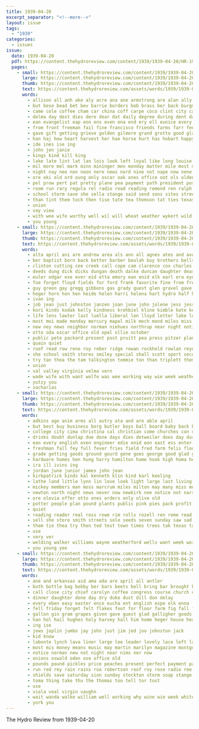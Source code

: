 ```yaml
---
title: 1939-04-20
excerpt_separator: "<!--more-->"
layout: issue
tags:
  - "1939"
categories:
  - issues
issue:
  date: 1939-04-20
  pdf: https://content.thehydroreview.com/content/1939/1939-04-20/HR-1939-04-20.pdf
  pages:
    - small: https://content.thehydroreview.com/content/1939/1939-04-20/small/HR-1939-04-20-01.jpg
      large: https://content.thehydroreview.com/content/1939/1939-04-20/large/HR-1939-04-20-01.jpg
      thumb: https://content.thehydroreview.com/content/1939/1939-04-20/thumbnails/HR-1939-04-20-01.jpg
      text: https://content.thehydroreview.com/assets/words/1939/1939-04-20/HR-1939-04-20-01.txt
      words:
        - allison all anh ake aly acre ana ane armstrong are alan ally anne arkansas area ain aca adam ara america april alva ann and asta
        - but bese bead bet bev barrie borders bob brass ber back burgman business blick boys better bleak been boy book bill ben bar bers bethel bove blaine beil brunt
        - came cole coffee cham car china coff carpe coco clint city canyon college charles conte cotton cen churches candle church come class county clipper cast collier chest
        - delma day dest dies dere dear dat daily degree during dent daughter dam done
        - ean evangelist eap eon ens even ena end ery ell eunice every enes ear east early earl ene
        - from front freeman fail fine francisco friends farms farr fees fie farm fitzgerald fash fae forty frie fields french frank for fatal free
        - gave gift getting grieve golden gilmore grand grotto good glad glendale gilmor gripe gordon george
        - han haj how heart harvest her hae horse hurt has hobart happy hogan hea had hydro half home haan hey hun hale hard
        - ide ines ise ing
        - john jen janie
        - kings kind kill king
        - lake late lint lat lan lois look left loyal like long louise lines lean land liner line letter lace lone last lever
        - mil more mel mark minn mininger men monday matter mile most morn mines made march male many money miss mason mayo miller miles
        - night nay nee non noon nere news nord nine not nape now nene new near
        - ore oki old ord oung only oscar oak ones office oot ols olden olga over
        - pel prow pert pat pretty plane pea payment path president por pen pilon pear poe place pleasant pacific per proud page plenty pins point pet paes peart pound pops people paap part
        - room run rary regula rel radio road reading remond ren ralph reer ruth roch ruest rowland rea ras rivers race radway rat ranger
        - school storm save she sella stange said send sons sites street sed still savor seat state station sunday schoo silver signal six soon states sil sunda swall sie soi sible sean shows store sip see sic san seats sey special second saa sem salle starring sante sine sare say show saturday speak
        - than tint them tock then tise tate tea thomson tat ties texas tie times the tal trip tucker townsend ten tillar tacy tae tha too thet table townend
        - union
        - vay view
        - with wee wife worthy well wil will wheat weather wykert wild wedding wayne was went william webb wert whit west week word wide williams
        - you young
    - small: https://content.thehydroreview.com/content/1939/1939-04-20/small/HR-1939-04-20-02.jpg
      large: https://content.thehydroreview.com/content/1939/1939-04-20/large/HR-1939-04-20-02.jpg
      thumb: https://content.thehydroreview.com/content/1939/1939-04-20/thumbnails/HR-1939-04-20-02.jpg
      text: https://content.thehydroreview.com/assets/words/1939/1939-04-20/HR-1939-04-20-02.txt
      words:
        - alta april ani are andrew area als ann all agnes ates and avon
        - ber baptist born back better barber beulah buy brothers bells boyd billie bryan but baby bridgeport betty blue bring belle burnette bryon bethel bernice boy
        - clinton cutting cee creek call cope cam clarence cox charles corn church current come chris carney cedar city carver county collier crosswhite card ceci clora crowder colorado carl carnegie carman credit carey crissman caddo
        - deeds dung dick dicks dungan death dalke duncan daughter dear dewey december dings dunnington day dennis dinner duane during
        - euler edgar exe ever eid etta emory ean enid elk earl era eye estell ear east eldon end ernest epper earls elmer
        - foe forget floyd fields for ford frank favorite fine from fred friends freer field faith face friday friend farmer faye farm
        - guy green gay gregg gibbons gas grady guest glen gravel gave gee gene garden grain george gilmore
        - heger horn hon hen heide helen harri helena hart hydro half has helf hardware heart home host hagin harry herndon high house her hinton henry herbert
        - ivan ing
        - job jean just johnston janzen joan june john jolene jess jesse jin joyce joh jae johnnie jim johns
        - kori kinds kodak kelly kindness krehbiel kline kimble kate kes
        - life lens lawter last luella liberal len lloyd letter lake lunch leroy look list left lies less lor lis lucian lou love
        - most moi made monday mercury mapel milk mech mond miles miss matter marion may martin mon mis marjorie mia martha myrtle memory much mound mccullock march meguire margaret miller more
        - new ney news neighbor norman niehues northrup near night notice never nei north northrip noon
        - otto oda oscar office old opal ollie october
        - public pete packard present post pruitt pea press pitzer plant plenty proud per pleasant pearl payne paper price
        - quain quiet
        - roof read row reno roy reber ridge rowan rockhold rowlan reynolds ray russell rowena randolph round red ranger roll
        - she school smith stores smiley special shall scott sport second station schools spain start samuel saturday service son soe stock sale such sunday seed sper sullens sera sick sons sia stang stockman shape short see sincere spies send sylvester shelton simons sand seeds sed sell
        - try tan thea the tam talkington tommie ton than triplett them teacher thomas theron till thirsk tickel thiessen
        - union
        - val valley virginia velma vern
        - wade wife with want wolfe was wee working way wie week weatherford williams why will work
        - yutzy you
        - zacharias
    - small: https://content.thehydroreview.com/content/1939/1939-04-20/small/HR-1939-04-20-03.jpg
      large: https://content.thehydroreview.com/content/1939/1939-04-20/large/HR-1939-04-20-03.jpg
      thumb: https://content.thehydroreview.com/content/1939/1939-04-20/thumbnails/HR-1939-04-20-03.jpg
      text: https://content.thehydroreview.com/assets/words/1939/1939-04-20/HR-1939-04-20-03.txt
      words:
        - adkins age anim arms all autry ata and are able april
        - but best buy business borg butler boys ball board baby back bass berry blaine better book been beil brought body both began bright brown burnette bernardine bread born
        - college city cima christina cal christian come churches con christine cowboy cold chick comes champlin can civil coffee carry class cause county cost cor charles cee carver colon cast china chapel
        - drinks doubt dunlap due done days dies detweiler does day during dungan
        - ean every english even engineer edie enid eon east ess enter elmer
        - freshman fall fey full fever fries field fred farm felis flood first fron for flowers fuel friday far frost from farmer fain found fender
        - grade getting goods ground gourd gene goes george good glad gregg
        - hardware homes hen hung harry hamilton hume hook high homa head her has home hart hina house health hydro had half hero harold heger how
        - ira ill ivins ing
        - jordan june junior james john jean
        - kirkpatrick kinds kal kenneth klin kind karl keeling
        - lathe land little lynn lin love look light large last living later longer life learned live less
        - mickey members man moss marcrum miles milton may many miss most magnolia made money must mary mis meals mile music mudd marjorie milk master
        - newton north night news never now newkirk nee notice not narrow noel new
        - ore olevia offer otto ones orders only olive old
        - potter people plan pound plants public pink pies pack profit patches present pen pho phyllis paul part par peat pitzer power paso past pain
        - quiet
        - reading reader real ross rowe rim rolls rozell ren reme read roy room rem
        - sell she store smith streets sole seeds seven sunday saw sad salt second shed student side state school saturday speech save scott strong son stock shields south soda service schools small short severe square study station seltzer six see soon selling special standard smiley
        - them tie thea try then ted test town times trees tak texas take title the thomas towns ten
        - use
        - very ver
        - welding walker williams wayne weatherford wells want week work west while well windows was win will with wister wife walls world whitchurch wears weeks wan wonder
        - you young yee
    - small: https://content.thehydroreview.com/content/1939/1939-04-20/small/HR-1939-04-20-04.jpg
      large: https://content.thehydroreview.com/content/1939/1939-04-20/large/HR-1939-04-20-04.jpg
      thumb: https://content.thehydroreview.com/content/1939/1939-04-20/thumbnails/HR-1939-04-20-04.jpg
      text: https://content.thehydroreview.com/assets/words/1939/1939-04-20/HR-1939-04-20-04.txt
      words:
        - ane and arkansas aid ama ada are april all antler
        - both bottle bag bobby ber bars beets bell bring bar brought bank bandy bas butler bacon been but base business bee bryson
        - call close city chief carolyn coffee congress course church company can corn credit carole cisco cream come
        - dinner daughter done day dry duke dust dill don delay
        - every eben easy easter ence eucha ent english espe elk enna
        - fell friday forget felt flakes foot for floor farm fig fall flood first frank free
        - gallon gin gram grapes given gave guest glad galligher goods gold good gloria gotebo glass
        - han hol hail hughes holy harvey hall him home heger house head hydro hamilton held honor hart happy has her holiness henke
        - ing ise
        - jews joplin jumbo jay john just jim jed joo johnston jack
        - kid know
        - labonte lynch lava liner large lee leader lovely lace left late lloyd
        - most mis money means music may martin marilyn magazine montgomery mesh mcalester meal mickey members martins marshall miss margie monday matt mean
        - notice norman new not night near nims ner now
        - onions oswald oden ose office old
        - pounds pound pickles price peaches present perfect payment park phipps pea plan pro pacific pork par part
        - run red rey rain rains roa robertson roof roy rose radio ree real
        - shields save saturday sion sunday stockton storm soap stange spine square star sandra short strong sour soon sae see service sugar slice story standard she stay stick
        - toma thing take thu the thomas too tell tor tost
        - use
        - viola veal virgin vaughn
        - wait wanda walke william well working why wine wie week white with went woodbury way win was will worn
        - york you
---
```


The Hydro Review from 1939-04-20

<!--more-->

